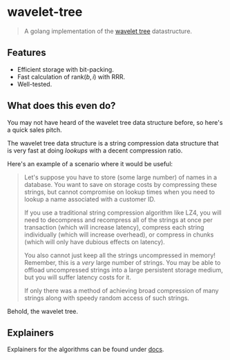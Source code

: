 # wavelet-tree

> A golang implementation of the [wavelet tree](https://en.wikipedia.org/wiki/Wavelet_Tree) datastructure.

## Features

- Efficient storage with bit-packing.
- Fast calculation of $\text{rank}(b, i)$ with RRR.
- Well-tested.

## What does this even do?

You may not have heard of the wavelet tree data structure before,
so here's a quick sales pitch.

The wavelet tree data structure is a string compression
data structure that is very fast at doing *lookups* with a decent
compression ratio.

Here's an example of a scenario where it would be useful:

> Let's suppose you have to store (some large number) of names in
> a database. You want to save on storage costs by compressing
> these strings, but cannot compromise on lookup times when you
> need to lookup a name associated with a customer ID.
>
> If you use a traditional string compression algorithm like LZ4,
> you will need to decompress and recompress all of the strings at
> once per transaction (which will increase latency), compress
> each string individually (which will increase overhead), or
> compress in chunks (which will only have dubious effects on
> latency).
>
> You also cannot just keep all the strings uncompressed in
> memory! Remember, this is a *very* large number of strings. You
> may be able to offload uncompressed strings into a large
> persistent storage medium, but you will suffer latency costs for
> it.
>
> If only there was a method of achieving broad compression of
> many strings along with speedy random access of such strings.

Behold, the wavelet tree.

## Explainers

Explainers for the algorithms can be found under [docs](./docs).

